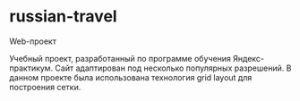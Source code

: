 # russian-travel

Web-проект

Учебный проект, разработанный по программе обучения Яндекс-практикум. Сайт адаптирован под несколько популярных разрешений. В данном проекте была использована технология grid layout для построения сетки.